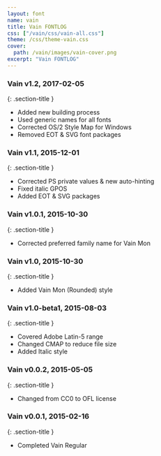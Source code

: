 ```yaml
---
layout: font
name: vain
title: Vain FONTLOG
css: ["/vain/css/vain-all.css"]
theme: /css/theme-vain.css
cover:
  path: /vain/images/vain-cover.png
excerpt: "Vain FONTLOG"
---
```


### Vain v1.2, 2017-02-05
{: .section-title }

- Added new building process
- Used generic names for all fonts
- Corrected OS/2 Style Map for Windows
- Removed EOT & SVG font packages

### Vain v1.1, 2015-12-01
{: .section-title }

- Corrected PS private values & new auto-hinting
- Fixed italic GPOS
- Added EOT & SVG packages

### Vain v1.0.1, 2015-10-30
{: .section-title }

- Corrected preferred family name for Vain Mon

### Vain v1.0, 2015-10-30
{: .section-title }

- Added Vain Mon (Rounded) style

### Vain v1.0-beta1, 2015-08-03
{: .section-title }

- Covered Adobe Latin-5 range
- Changed CMAP to reduce file size
- Added Italic style

### Vain v0.0.2, 2015-05-05
{: .section-title }

- Changed from CC0 to OFL license

### Vain v0.0.1, 2015-02-16
{: .section-title }

- Completed Vain Regular
